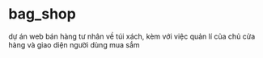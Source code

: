 # bag_shop
dự án web bán hàng tư nhân về túi xách, kèm với việc quản lí của chủ cửa hàng và giao diện người dùng mua sắm
